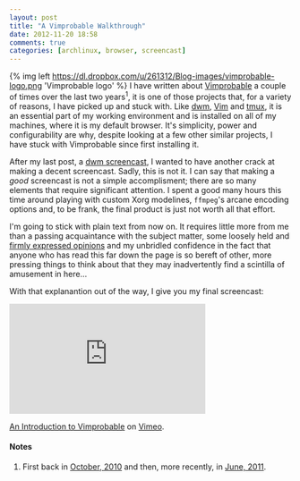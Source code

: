 ```yaml
---
layout: post
title: "A Vimprobable Walkthrough"
date: 2012-11-20 18:58
comments: true
categories: [archlinux, browser, screencast]
---
```

{% img left https://dl.dropbox.com/u/261312/Blog-images/vimprobable-logo.png 'Vimprobable logo' %} 
I have written about [Vimprobable](http://vimprobable.org 'Vimprobable homepage') 
a couple of times over the last two years<sup>1</sup>,
it is one of those projects that, for a variety of reasons, I have picked up
and stuck with.  Like [dwm](http://dwm.suckless.org 'dwm homepage'),
[Vim](http://vim.org) and [tmux](http://tmux.sourceforge.net/ 'tmux homepage'),
it is an essential part of my working environment and is installed on all of my
machines, where it is my default browser. It's simplicity, power and
configurability are why, despite looking at a few other similar projects, I
have stuck with Vimprobable since first installing it.

After my last post, a [dwm screencast](http://jasonwryan.com/blog/2012/09/28/screencast/ 'An intro to dwm'), 
I wanted to have another crack at making a decent screencast. Sadly,
this is not it.  I can say that making a *good* screencast is not a simple
accomplisment; there are so many elements that require significant attention. I
spent a good many hours this time around playing with custom Xorg modelines,
`ffmpeg`'s arcane encoding options and, to be frank, the final product is just not worth
all that effort.

I'm going to stick with plain text from now on. It requires little more from me
than a passing acquaintance with the subject matter, some loosely held and
[firmly expressed opinions](http://jasonwryan.com/blog/2012/08/18/trolls/ 'Trolling Arch Linux') 
and my unbridled confidence in the fact that anyone who
has read this far down the page is so bereft of other, more pressing things to
think about that they may inadvertently find a scintilla of amusement in here…

With that explanantion out of the way, I give you my final screencast:

<iframe src="http://player.vimeo.com/video/53829053?byline=0&amp;portrait=0&amp;badge=0&amp;color=ffffff" 
width="350" height="197" frameborder="0" webkitAllowFullScreen mozallowfullscreen allowFullScreen></iframe> 
<p><a href="http://vimeo.com/53829053">An Introduction to Vimprobable</a> on 
<a href="http://vimeo.com">Vimeo</a>.</p>

#### Notes
1. First back in [October, 2010](http://jasonwryan.com/blog/2010/10/07/vimprobable/) and then,
more recently, in [June, 2011](http://jasonwryan.com/blog/2011/06/26/using-vimprobable/).
